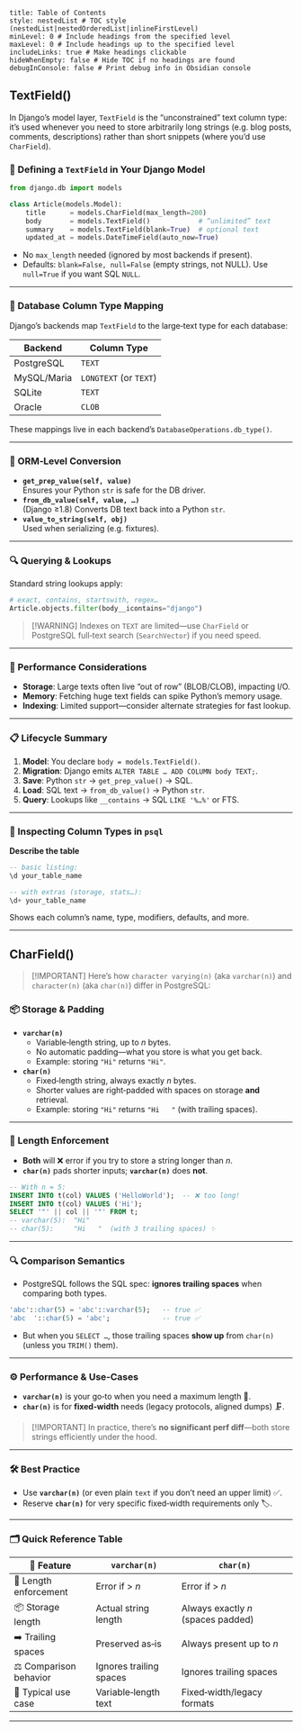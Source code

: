 ```table-of-contents
title: Table of Contents
style: nestedList # TOC style (nestedList|nestedOrderedList|inlineFirstLevel)
minLevel: 0 # Include headings from the specified level
maxLevel: 0 # Include headings up to the specified level
includeLinks: true # Make headings clickable
hideWhenEmpty: false # Hide TOC if no headings are found
debugInConsole: false # Print debug info in Obsidian console
```

## TextField()

In Django’s model layer, `TextField` is the “unconstrained” text column type: it’s used whenever you need to store arbitrarily long strings (e.g. blog posts, comments, descriptions) rather than short snippets (where you’d use `CharField`).

### 📝 Defining a `TextField` in Your Django Model

```python
from django.db import models

class Article(models.Model):
    title      = models.CharField(max_length=200)
    body       = models.TextField()            # “unlimited” text
    summary    = models.TextField(blank=True)  # optional text
    updated_at = models.DateTimeField(auto_now=True)
```

- No `max_length` needed (ignored by most backends if present).
- Defaults: `blank=False, null=False` (empty strings, not NULL). Use `null=True` if you want SQL `NULL`.
---
### 🔗 Database Column Type Mapping

Django’s backends map `TextField` to the large‑text type for each database:

|Backend|Column Type|
|---|---|
|PostgreSQL|`TEXT`|
|MySQL/Maria|`LONGTEXT` (or `TEXT`)|
|SQLite|`TEXT`|
|Oracle|`CLOB`|

These mappings live in each backend’s `DatabaseOperations.db_type()`.

---
### 🔄 ORM‑Level Conversion

- **`get_prep_value(self, value)`**  
    Ensures your Python `str` is safe for the DB driver.
- **`from_db_value(self, value, …)`**  
    (Django ≥1.8) Converts DB text back into a Python `str`.
- **`value_to_string(self, obj)`**  
    Used when serializing (e.g. fixtures).
---
### 🔍 Querying & Lookups

Standard string lookups apply:

```python
# exact, contains, startswith, regex…
Article.objects.filter(body__icontains="django")
```

> [!WARNING] Indexes on `TEXT` are limited—use `CharField` or PostgreSQL full‑text search (`SearchVector`) if you need speed.

---
### 🚀 Performance Considerations

- **Storage**: Large texts often live “out of row” (BLOB/CLOB), impacting I/O.
- **Memory**: Fetching huge text fields can spike Python’s memory usage.
- **Indexing**: Limited support—consider alternate strategies for fast lookup.
---
### 📋 Lifecycle Summary

1. **Model**: You declare `body = models.TextField()`.
2. **Migration**: Django emits `ALTER TABLE … ADD COLUMN body TEXT;`.
3. **Save**: Python `str` → `get_prep_value()` → SQL.
4. **Load**: SQL text → `from_db_value()` → Python `str`.
5. **Query**: Lookups like `__contains` → SQL `LIKE '%…%'` or FTS.
---
### 🐘 Inspecting Column Types in `psql`

**Describe the table**

```sql
-- basic listing:
\d your_table_name

-- with extras (storage, stats…):
\d+ your_table_name
```
Shows each column’s name, type, modifiers, defaults, and more.

---
## CharField()

> [!IMPORTANT] Here’s how `character varying(n)` (aka `varchar(n)`) and `character(n)` (aka `char(n)`) differ in PostgreSQL:

### 📦  Storage & Padding

- **`varchar(n)`**
    - Variable‑length string, up to _n_ bytes.        
    - No automatic padding—what you store is what you get back.
    - Example: storing `"Hi"` returns `"Hi"`.
- **`char(n)`**
    - Fixed‑length string, always exactly _n_ bytes.
    - Shorter values are right‑padded with spaces on storage **and** retrieval.
    - Example: storing `"Hi"` returns `"Hi   "` (with trailing spaces).
---
### 🚨 Length Enforcement

- **Both** will ❌ error if you try to store a string longer than _n_.
- **`char(n)`** pads shorter inputs; **`varchar(n)`** does **not**.
```sql
-- With n = 5:
INSERT INTO t(col) VALUES ('HelloWorld');  -- ❌ too long!
INSERT INTO t(col) VALUES ('Hi');
SELECT '"' || col || '"' FROM t;
-- varchar(5):  "Hi"  
-- char(5):     "Hi   "  (with 3 trailing spaces) ✨
```
---
### 🔍  Comparison Semantics

- PostgreSQL follows the SQL spec: **ignores trailing spaces** when comparing both types.

```sql
'abc'::char(5) = 'abc'::varchar(5);   -- true ✅  
'abc  '::char(5) = 'abc';             -- true ✅  
```

- But when you `SELECT …`, those trailing spaces **show up** from `char(n)` (unless you `TRIM()` them).
---
### ⚙️ Performance & Use‑Cases

- **`varchar(n)`** is your go‑to when you need a maximum length 📏.
- **`char(n)`** is for **fixed‑width** needs (legacy protocols, aligned dumps) 🗜️.

> [!IMPORTANT] In practice, there’s **no significant perf diff**—both store strings efficiently under the hood.

---
### 🛠️ Best Practice

- Use **`varchar(n)`** (or even plain `text` if you don’t need an upper limit) ✅.
- Reserve **`char(n)`** for very specific fixed‑width requirements only 🏷️.
---
### 🗂️  Quick Reference Table

| 🔖 Feature             | **`varchar(n)`**        | **`char(n)`**                      |
| ---------------------- | ----------------------- | ---------------------------------- |
| 🔢 Length enforcement  | Error if > _n_          | Error if > _n_                     |
| 📦 Storage length      | Actual string length    | Always exactly _n_ (spaces padded) |
| ➡️ Trailing spaces     | Preserved as‑is         | Always present up to _n_           |
| ⚖️ Comparison behavior | Ignores trailing spaces | Ignores trailing spaces            |
| 🎯 Typical use case    | Variable‑length text    | Fixed‑width/legacy formats         |

---
